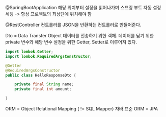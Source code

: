 @SpringBootApplication
해당 위치부터 설정을 읽어나가며 스프링 부트 자동 설정 세팅
-> 항상 프로젝트의 최상단에 위치해야 함

@RestController
컨트롤러를 JSON을 반환하는 컨트롤러로 만들어준다.

Dto = Data Transfer Object
데이터를 전송하기 위한 객체. 데이터를 담기 위한 private 변수와 해당 변수 설정을 위한 Getter, Setter로 이루어져 있다.
```java
import lombok.Getter;
import lombok.RequiredArgsConstructor;

@Getter
@RequiredArgsConstructor
public class HelloResponseDto {

    private final String name;
    private final int amount;

}
```

ORM = Object Relational Mapping
( != SQL Mapper)
자바 표준 ORM = JPA

